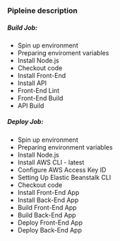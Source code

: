 

### Pipleine description

##### Build Job:

* Spin up environment
* Preparing enviroment variables
* Install Node.js
* Checkout code
* Install Front-End
* Install API
* Front-End Lint
* Front-End Build
* API Build

##### Deploy Job:

* Spin up environment
* Preparing environment variables
* Install Node.js
* Install AWS CLI - latest
* Configure AWS Access Key ID
* Setting Up Elastic Beanstalk CLI
* Checkout code
* Install Front-End App
* Install Back-End App
* Build Front-End App
* Build Back-End App
* Deploy Front-End App
* Deploy Back-End App